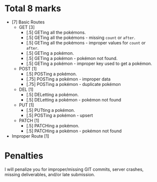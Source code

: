 # Total 8 marks
- [7] Basic Routes  
  - GET [3]
    - [.5] GETing all the pokémons. 
    - [.5] GETing all the pokémons - missing `count` or `after`. 
    - [.5] GETing all the pokémons - improper values for `count` or `after`. 
    - [.5] GETing a pokémon. 
    - [.5] GETing a pokémon - pokémon not found. 
    - [.5] GETing a pokémon - improper key used to get a pokémon.
  - POST [1]
    - [.5] POSTing a pokémon. 
    - [.75] POSTing a pokémon - improper data
    - [.75] POSTing a pokémon - duplicate pokémon  
  - DEL [1]
    - [.5] DELetting a pokémon. 
    - [.5] DELetting a pokémon - pokémon not found
  - PUT [1]
    - [.5] PUTting a pokémon. 
    - [.5] POSTing a pokémon - upsert
  - PATCH [1]
    - [.5] PATCHing a pokémon. 
    - [.5] PATCHing a pokémon - pokémon not found
- Improper Route [1]

# Penalties
I will penalize you for improper/missing GIT commits, server crashes, missing deliverables, and/or late submission.

